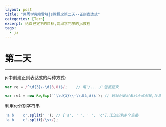 ```yaml
---
layout: post
title: "两周学完廖雪峰js教程之第二天--正则表达式"
categories: [Tech]
excerpt: 给自己定下的目标,两周学完廖的js教程
tags:
  - js
---
```



# 第二天

-------


js中创建正则表达式的两种方式:

```js
var re = /^\d{3}\-\d(3,8)$/;    // 用'/..../'包裹起来

var re2 = new RegExp('^\\d{3}\\-\\d(3,8)$'); // 通过创建对象的方式创建,注意'\'需要转义
```

利用re分割字符串

```js
'a b    c'.split(' '); // ['a', ' ', ' ', 'c'],无法识别多个空格
'a b    c'.split(/\s+/);
```
